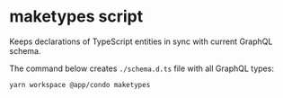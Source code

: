 maketypes script
=====

Keeps declarations of TypeScript entities in sync with current GraphQL schema. 

The command below creates `./schema.d.ts` file with all GraphQL types:

```shell
yarn workspace @app/condo maketypes
```